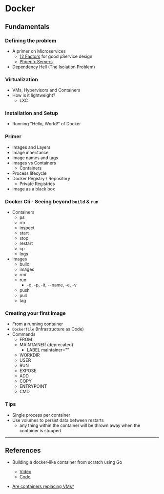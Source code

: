 # Docker

## Fundamentals

### Defining the problem

- A primer on Microservices
  - [12 Factors](https://12-factor-apps.slides.algogrit.com/) for good µService design
  - [Phoenix Servers](https://martinfowler.com/bliki/PhoenixServer.html)
- Dependency Hell (The Isolation Problem)

### Virtualization

- VMs, Hypervisors and Containers
- How is it lightweight?
  - LXC

### Installation and Setup

- Running "Hello, World!" of Docker

### Primer

- Images and Layers
- Image inheritance
- Image names and tags
- Images vs Containers
  - Containers
- Process lifecycle
- Docker Registry / Repository
  - Private Registries
- Image as a black box

### Docker Cli - Seeing beyond `build` & `run`

- Containers
  - ps
  - rm
  - inspect
  - start
  - stop
  - restart
  - cp
  - logs
- Images
  - build
  - images
  - rmi
  - run
    - -d, -p, -it, --name, -e, -v
  - push
  - pull
  - tag

### Creating your first image

- From a running container
- `Dockerfile` (Infrastructure as Code)
- Commands
  - FROM
  - MAINTAINER (deprecated)
    - LABEL maintainer=""
  - WORKDIR
  - USER
  - RUN
  - EXPOSE
  - ADD
  - COPY
  - ENTRYPOINT
  - CMD

### Tips

- Single process per container
- Use volumes to persist data between restarts
  - any thing within the container will be thrown away when the container is stopped

---

## References

- Building a docker-like container from scratch using Go
  - [Video](https://www.youtube.com/watch?v=MHv6cWjvQjM&t=1316s)
  - [Code](https://github.com/lizrice/containers-from-scratch)

- [Are containers replacing VMs?](https://www.docker.com/blog/containers-replacing-virtual-machines/)
